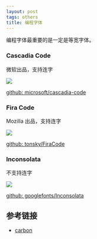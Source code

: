 ```yaml
---
layout: post
tags: others
title: 编程字体
---
```

编程字体最重要的是一定是等宽字体。

### Cascadia Code
微软出品，支持连字

![](../../../images/cascadia-code.png)

[github: microsoft/cascadia-code](https://github.com/microsoft/cascadia-code)

### Fira Code
Mozilla 出品，支持连字

![](../../../images/firacode.png)

[github: tonsky/FiraCode](https://github.com/tonsky/FiraCode)

### Inconsolata
不支持连字

![](../../../images/inconsolata.png)

[github: googlefonts/Inconsolata](https://github.com/googlefonts/Inconsolata)

## 参考链接
- [carbon](https://carbon.now.sh)